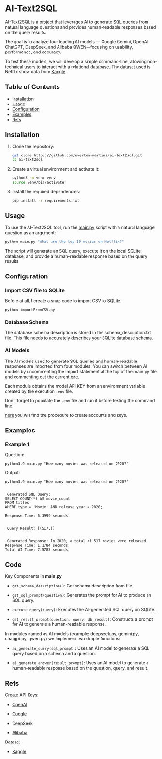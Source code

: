 # AI-Text2SQL

AI-Text2SQL is a project that leverages AI to generate SQL queries from natural language questions and provides human-readable responses based on the query results. 

The goal is to analyze four leading AI models — Google Gemini, OpenAI ChatGPT, DeepSeek, and Alibaba QWEN—focusing on usability, performance, and accuracy.

To test these models, we will develop a simple command-line, allowing non-technical users to interact with a relational database. The dataset used is Netflix show data from [Kaggle](https://www.kaggle.com/datasets/shivamb/netflix-shows).


## Table of Contents

- [Installation](#installation)
- [Usage](#usage)
- [Configuration](#configuration)
- [Examples](#examples)
- [Refs](#Refs)


## Installation

1. Clone the repository:
    ```sh
    git clone https://github.com/everton-martins/ai-text2sql.git
    cd ai-text2sql
    ```

2. Create a virtual environment and activate it:
    ```sh
    python3 -m venv venv
    source venv/bin/activate
    ```

3. Install the required dependencies:
    ```sh
    pip install -r requirements.txt
    ```

## Usage

To use the AI-Text2SQL tool, run the [main.py](http://_vscodecontentref_/0) script with a natural language question as an argument:

```sh
python main.py "What are the top 10 movies on Netflix?"
```

The script will generate an SQL query, execute it on the local SQLite database, and provide a human-readable response based on the query results.

## Configuration

### Import CSV file to SQLite

Before at all, I create a snap code to import CSV to SQLite.

```sh
python importFromCSV.py
```

### Database Schema
The database schema description is stored in the schema_description.txt file. This file needs to accurately describes your SQLite database schema.

### AI Models
The AI ​​models used to generate SQL queries and human-readable responses are imported from four modules. You can switch between AI models by uncommenting the import statement at the top of the main.py file and commenting out the current one.

Each module obtains the model API KEY from an environment variable created by the execution `.env` file.

Don't forget to populate the `.env` file and run it before testing the command line.

[here](#Refs) you will find the procedure to create accounts and keys.

## Examples

### Example 1

Question:

`python3.9 main.py "How many movies was released on 2020?"`

Output:

```
python3.9 main.py "How many movies was released on 2020?"  


 Generated SQL Query: 
SELECT COUNT(*) AS movie_count
FROM titles
WHERE type = 'Movie' AND release_year = 2020;

Response Time: 6.3999 seconds


 Query Result: [(517,)]


 Generated Response: In 2020, a total of 517 movies were released.
Response Time: 1.1784 seconds
Total AI Time: 7.5783 seconds
```

## Code

Key Components in **main.py**

- `get_schema_description()`: Get schema description from file.

- `get_sql_prompt(question)`: Generates the prompt for AI to produce an SQL query.

- `execute_query(query)`: Executes the AI-generated SQL query on SQLite.

- `get_result_prompt(question, query, db_result)`: Constructs a prompt for AI to generate a human-readable response.

In modules named as AI models (example: deepseek.py, gemini.py, chatgpt.py, qwen.py) we implement two simple functions:

 - `ai_generate_query(sql_prompt)`: Uses an AI model to generate a SQL query based on a schema and a question.

 - `ai_generate_answer(result_prompt)`: Uses an AI model to generate a human-readable response based on the question, query, and result.

## Refs

Create API Keys:

- [OpenAI](https://www.youtube.com/watch?v=SzPE_AE0eEo)

- [Google](https://ai.google.dev/gemini-api/docs/api-key)

- [DeepSeek](https://www.youtube.com/watch?v=tRue06PJSRk)

- [Alibaba](https://www.youtube.com/watch?v=QINOR9fATxY)

Datase:

- [Kaggle](https://www.kaggle.com/datasets/shivamb/netflix-shows)
